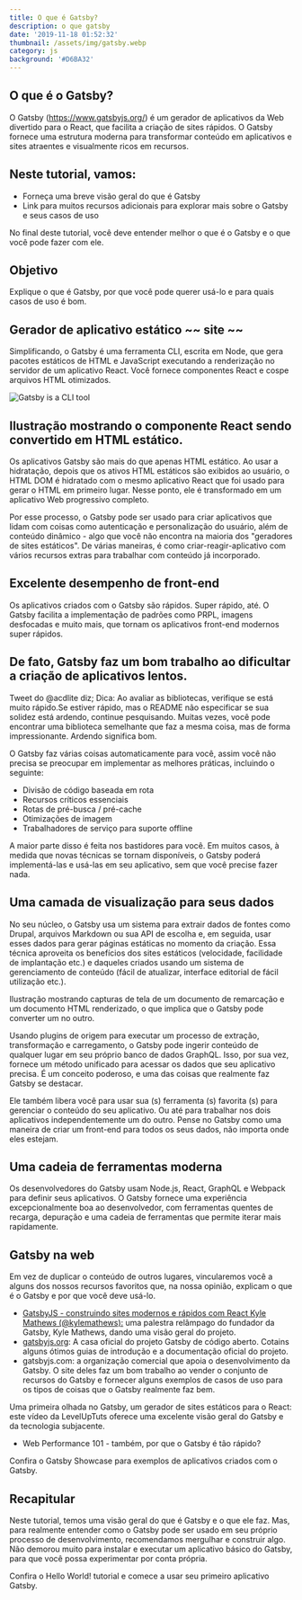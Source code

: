 ```yaml
---
title: O que é Gatsby?
description: o que gatsby
date: '2019-11-18 01:52:32'
thumbnail: /assets/img/gatsby.webp
category: js
background: '#D6BA32'
---
```

## O que é o Gatsby?

O Gatsby (https://www.gatsbyjs.org/) é um gerador de aplicativos da Web divertido para o React, que facilita a criação de sites rápidos. O Gatsby fornece uma estrutura moderna para transformar conteúdo em aplicativos e sites atraentes e visualmente ricos em recursos.

## Neste tutorial, vamos:

* Forneça uma breve visão geral do que é Gatsby
* Link para muitos recursos adicionais para explorar mais sobre o Gatsby e seus casos de uso

No final deste tutorial, você deve entender melhor o que é o Gatsby e o que você pode fazer com ele.

## Objetivo

Explique o que é Gatsby, por que você pode querer usá-lo e para quais casos de uso é bom.

## Gerador de aplicativo estático \~\~ site \~\~

Simplificando, o Gatsby é uma ferramenta CLI, escrita em Node, que gera pacotes estáticos de HTML e JavaScript executando a renderização no servidor de um aplicativo React. Você fornece componentes React e cospe arquivos HTML otimizados.

![Gatsby is a CLI tool](/assets/img/gatsby-and-drupal.png "Gatsby is a CLI tool")

## Ilustração mostrando o componente React sendo convertido em HTML estático.

Os aplicativos Gatsby são mais do que apenas HTML estático. Ao usar a hidratação, depois que os ativos HTML estáticos são exibidos ao usuário, o HTML DOM é hidratado com o mesmo aplicativo React que foi usado para gerar o HTML em primeiro lugar. Nesse ponto, ele é transformado em um aplicativo Web progressivo completo.

Por esse processo, o Gatsby pode ser usado para criar aplicativos que lidam com coisas como autenticação e personalização do usuário, além de conteúdo dinâmico - algo que você não encontra na maioria dos "geradores de sites estáticos". De várias maneiras, é como criar-reagir-aplicativo com vários recursos extras para trabalhar com conteúdo já incorporado.

## Excelente desempenho de front-end

Os aplicativos criados com o Gatsby são rápidos. Super rápido, até. O Gatsby facilita a implementação de padrões como PRPL, imagens desfocadas e muito mais, que tornam os aplicativos front-end modernos super rápidos.

## De fato, Gatsby faz um bom trabalho ao dificultar a criação de aplicativos lentos.

Tweet do @acdlite diz; Dica: Ao avaliar as bibliotecas, verifique se está muito rápido.Se estiver rápido, mas o README não especificar se sua solidez está ardendo, continue pesquisando. Muitas vezes, você pode encontrar uma biblioteca semelhante que faz a mesma coisa, mas de forma impressionante. Ardendo significa bom.

O Gatsby faz várias coisas automaticamente para você, assim você não precisa se preocupar em implementar as melhores práticas, incluindo o seguinte:

* Divisão de código baseada em rota
* Recursos críticos essenciais
* Rotas de pré-busca / pré-cache
* Otimizações de imagem
* Trabalhadores de serviço para suporte offline

A maior parte disso é feita nos bastidores para você. Em muitos casos, à medida que novas técnicas se tornam disponíveis, o Gatsby poderá implementá-las e usá-las em seu aplicativo, sem que você precise fazer nada.

## Uma camada de visualização para seus dados

No seu núcleo, o Gatsby usa um sistema para extrair dados de fontes como Drupal, arquivos Markdown ou sua API de escolha e, em seguida, usar esses dados para gerar páginas estáticas no momento da criação. Essa técnica aproveita os benefícios dos sites estáticos (velocidade, facilidade de implantação etc.) e daqueles criados usando um sistema de gerenciamento de conteúdo (fácil de atualizar, interface editorial de fácil utilização etc.).

Ilustração mostrando capturas de tela de um documento de remarcação e um documento HTML renderizado, o que implica que o Gatsby pode converter um no outro.

Usando plugins de origem para executar um processo de extração, transformação e carregamento, o Gatsby pode ingerir conteúdo de qualquer lugar em seu próprio banco de dados GraphQL. Isso, por sua vez, fornece um método unificado para acessar os dados que seu aplicativo precisa. É um conceito poderoso, e uma das coisas que realmente faz Gatsby se destacar.

Ele também libera você para usar sua (s) ferramenta (s) favorita (s) para gerenciar o conteúdo do seu aplicativo. Ou até para trabalhar nos dois aplicativos independentemente um do outro. Pense no Gatsby como uma maneira de criar um front-end para todos os seus dados, não importa onde eles estejam.

## Uma cadeia de ferramentas moderna

Os desenvolvedores do Gatsby usam Node.js, React, GraphQL e Webpack para definir seus aplicativos. O Gatsby fornece uma experiência excepcionalmente boa ao desenvolvedor, com ferramentas quentes de recarga, depuração e uma cadeia de ferramentas que permite iterar mais rapidamente.

## Gatsby na web

Em vez de duplicar o conteúdo de outros lugares, vincularemos você a alguns dos nossos recursos favoritos que, na nossa opinião, explicam o que é o Gatsby e por que você deve usá-lo.

* [GatsbyJS - construindo sites modernos e rápidos com React Kyle Mathews (@kylemathews):](https://www.youtube.com/watch?v=-EftEYczRVI) uma palestra relâmpago do fundador da Gatsby, Kyle Mathews, dando uma visão geral do projeto.
* [gatsbyjs.org](https://www.gatsbyjs.com/): A casa oficial do projeto Gatsby de código aberto. Cotains alguns ótimos guias de introdução e a documentação oficial do projeto.
* gatsbyjs.com: a organização comercial que apoia o desenvolvimento da Gatsby. O site deles faz um bom trabalho ao vender o conjunto de recursos do Gatsby e fornecer alguns exemplos de casos de uso para os tipos de coisas que o Gatsby realmente faz bem.

Uma primeira olhada no Gatsby, um gerador de sites estáticos para o React: este vídeo da LevelUpTuts oferece uma excelente visão geral do Gatsby e da tecnologia subjacente.

* Web Performance 101 - também, por que o Gatsby é tão rápido?

Confira o Gatsby Showcase para exemplos de aplicativos criados com o Gatsby.

## Recapitular

Neste tutorial, temos uma visão geral do que é Gatsby e o que ele faz. Mas, para realmente entender como o Gatsby pode ser usado em seu próprio processo de desenvolvimento, recomendamos mergulhar e construir algo. Não demorou muito para instalar e executar um aplicativo básico do Gatsby, para que você possa experimentar por conta própria.

Confira o Hello World! tutorial e comece a usar seu primeiro aplicativo Gatsby.
